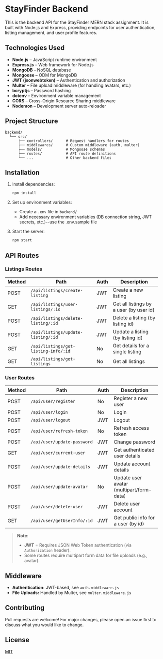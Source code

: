 # StayFinder Backend

This is the backend API for the StayFinder MERN stack assignment. It is built with Node.js and Express, providing endpoints for user authentication, listing management, and user profile features.

## Technologies Used

- **Node.js** – JavaScript runtime environment
- **Express.js** – Web framework for Node.js
- **MongoDB** – NoSQL database
- **Mongoose** – ODM for MongoDB
- **JWT (jsonwebtoken)** – Authentication and authorization
- **Multer** – File upload middleware (for handling avatars, etc.)
- **bcryptjs** – Password hashing
- **dotenv** – Environment variable management
- **CORS** – Cross-Origin Resource Sharing middleware
- **Nodemon** – Development server auto-reloader

## Project Structure

```
backend/
  └── src/
      ├── controllers/      # Request handlers for routes
      ├── middlewares/      # Custom middleware (auth, multer)
      ├── models/           # Mongoose schemas
      ├── routes/           # API route definitions
      └── ...               # Other backend files
```

## Installation

1. Install dependencies:
   ```bash
   npm install
   ```

2. Set up environment variables:
   - Create a `.env` file in `backend/`
   - Add necessary environment variables (DB connection string, JWT secrets, etc.)--use the .env.sample file

3. Start the server:
   ```bash
   npm start
   ```

## API Routes

### Listings Routes

| Method | Path                                | Auth        | Description                              |
|--------|-------------------------------------|-------------|------------------------------------------|
| POST   | `/api/listings/create-listing`      | JWT         | Create a new listing                     |
| GET    | `/api/listings/user-listings/:id`   | JWT         | Get all listings by a user (by user id)  |
| POST   | `/api/listings/delete-listing/:id`  | JWT         | Delete a listing (by listing id)         |
| POST   | `/api/listings/update-listing/:id`  | JWT         | Update a listing (by listing id)         |
| GET    | `/api/listings/get-listing-info/:id`| No          | Get details for a single listing         |
| GET    | `/api/listings/get-listings`        | No          | Get all listings                         |

### User Routes

| Method | Path                                 | Auth        | Description                                 |
|--------|--------------------------------------|-------------|---------------------------------------------|
| POST   | `/api/user/register`                 | No          | Register a new user                         |
| POST   | `/api/user/login`                    | No          | Login                                       |
| POST   | `/api/user/logout`                   | JWT         | Logout                                      |
| POST   | `/api/user/refresh-token`            | No          | Refresh access token                        |
| POST   | `/api/user/update-password`          | JWT         | Change password                             |
| GET    | `/api/user/current-user`             | JWT         | Get authenticated user details              |
| POST   | `/api/user/update-details`           | JWT         | Update account details                      |
| POST   | `/api/user/update-avatar`            | No          | Update user avatar (multipart/form-data)    |
| POST   | `/api/user/delete-user`              | JWT         | Delete user account                         |
| GET    | `/api/user/getUserInfo/:id`          | JWT         | Get public info for a user (by id)          |

> **Note:**  
> - **JWT** = Requires JSON Web Token authentication (via `Authorization` header).
> - Some routes require multipart form data for file uploads (e.g., avatar).

## Middleware

- **Authentication:** JWT-based, see `auth.middleware.js`
- **File Uploads:** Handled by Multer, see `multer.middleware.js`

## Contributing

Pull requests are welcome! For major changes, please open an issue first to discuss what you would like to change.

## License

[MIT](../LICENSE)
